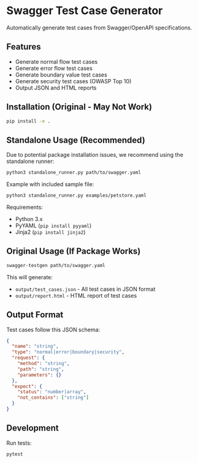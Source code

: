 # Swagger Test Case Generator

Automatically generate test cases from Swagger/OpenAPI specifications.

## Features

- Generate normal flow test cases
- Generate error flow test cases  
- Generate boundary value test cases
- Generate security test cases (OWASP Top 10)
- Output JSON and HTML reports

## Installation (Original - May Not Work)

```bash
pip install -e .
```

## Standalone Usage (Recommended)

Due to potential package installation issues, we recommend using the standalone runner:

```bash
python3 standalone_runner.py path/to/swagger.yaml
```

Example with included sample file:

```bash
python3 standalone_runner.py examples/petstore.yaml
```

Requirements:
- Python 3.x
- PyYAML (`pip install pyyaml`)
- Jinja2 (`pip install jinja2`)

## Original Usage (If Package Works)

```bash
swagger-testgen path/to/swagger.yaml
```

This will generate:
- `output/test_cases.json` - All test cases in JSON format
- `output/report.html` - HTML report of test cases

## Output Format

Test cases follow this JSON schema:

```json
{
  "name": "string",
  "type": "normal|error|boundary|security",
  "request": {
    "method": "string",
    "path": "string",
    "parameters": {}
  },
  "expect": {
    "status": "number|array",
    "not_contains": ["string"]
  }
}
```

## Development

Run tests:
```bash
pytest
